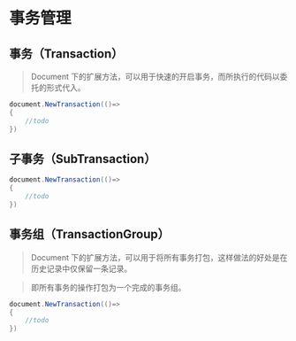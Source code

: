 # 事务管理

## 事务（Transaction）

> Document 下的扩展方法，可以用于快速的开启事务，而所执行的代码以委托的形式代入。

```C#
document.NewTransaction(()=>
{
    //todo
})
```

## 子事务（SubTransaction）

```C#
document.NewTransaction(()=>
{
    //todo
})
```

## 事务组（TransactionGroup）

> Document 下的扩展方法，可以用于将所有事务打包，这样做法的好处是在历史记录中仅保留一条记录。

> 即所有事务的操作打包为一个完成的事务组。

```C#
document.NewTransaction(()=>
{
    //todo
})
```
